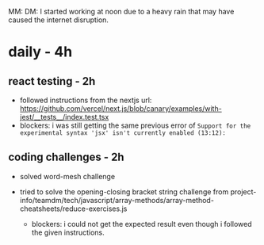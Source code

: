 MM: DM: I started working at noon due to a heavy rain that may have caused the internet disruption.
# daily - 4h

## react testing - 2h
* followed instructions from the nextjs url: https://github.com/vercel/next.js/blob/canary/examples/with-jest/__tests__/index.test.tsx
* blockers: i was still getting the same previous error of `Support for the experimental syntax 'jsx' isn't currently enabled (13:12):`
  
## coding challenges - 2h

* solved word-mesh challenge
  
* tried to solve the opening-closing bracket string challenge from project-info/teamdm/tech/javascript/array-methods/array-method-cheatsheets/reduce-exercises.js
  * blockers: i could not get the expected result even though i followed the given instructions.
